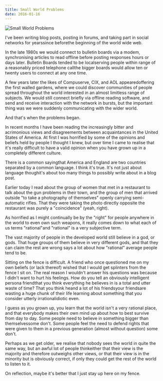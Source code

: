 ```yaml
---
title: Small World Problems
date: 2016-01-16
---
```


![Small World Problems](https://source.unsplash.com/03UCoidYvXw/1600x900)

I've been writing blog posts, posting in forums, and taking part in social networks for yearssince beforethe beginning of the world wide web.

In the late 1980s we would connect to bulletin boards via a modem, synchronising articles to read offline before posting responses hours or days later. Bulletin Boards tended to be localserving people within range of a reasonably priced telephone callthe bigger boards would allow ten or twenty users to connect at any one time.

A few years later the likes of Compuserve, CIX, and AOL appearedoffering the first walled gardens, where we could discover communities of people spread throughout the world interested in an almost limitless range of subjects. We would still connect briefly via offline reading software, and send and receive interaction with the network in bursts, but the important thing was we were suddenly communicating with the wider world.

And that's when the problems began.

In recent months I have been reading the increasingly bitter and acrimonious views and disagreements between acquaintances in the United States of America. At first I was horrified by some of the opinions and beliefs held by people I thought I knew, but over time I came to realise that it's really difficult to have a valid opinion when you have grown up in a completely different culture.

There is a common sayingthat America and England are two countries separated by a common language. I think it's true. It's not just about language thoughit's about too many things to possibly write about in a blog post.

Earlier today I read about the group of women that met in a restaurant to talk about the gun problems in their town, and the group of men that arrived outside "to take a photography of themselves" openly carrying semi-automatic rifles. That they were taking the photo directly opposite the restaurant was purely a "coincidence" (yeah, right).

As horrified as I might continually be by the "right" for people anywhere in the world to even own such weapons, it really comes down to what each of us terms "rational"and "rational" is a very subjective term.

The vast majority of people in the developed world still believe in a god, or gods. That huge groups of them believe in very different gods, and that they can claim the rest are wrong says a lot about how "rational" average people tend to be.

Sitting on the fence is difficult. A friend who once questioned me on my own beliefs (or lack thereof) wished that I would get splinters from the fence I sit on. The real reason I wouldn't answer his questions was because I didn't want to hurt his feelings. How do you tell an obviously intelligent persona friendthat you think everything he believes in is a total and utter waste of time? That you think heand a lot of his friendsyour friendsare wasting a huge chunk of their life learning about something that you consider utterly irrationalidiotic even.

I guess as you grown up, you learn that the world isn't a very rational place, and that everybody makes their own mind up about how to best survive from day to day. Some people need to believe in something bigger than themselvessome don't. Some people feel the need to defend rights that were given to them in a previous generation (almost without question) some don't.

Perhaps as we get older, we realise that nobody sees the world in quite the same way, but an awful lot of people thinkeither that their view is the majority and therefore outweighs other views, or that their view is in the minority but is obviously correct, if only they could get the rest of the world to listen to it.

On reflection, maybe it's better that I just stay up here on my fence.
